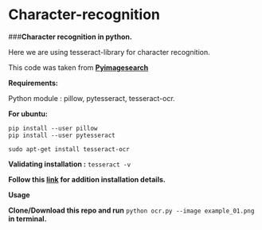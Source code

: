 # Character-recognition
###**Character recognition in python.**

Here we are using tesseract-library for character recognition.

This code was taken from **[Pyimagesearch](https://www.pyimagesearch.com/2017/07/10/using-tesseract-ocr-python/)**

**Requirements:**

Python module : pillow, pytesseract, tesseract-ocr.

**For ubuntu:**

```
pip install --user pillow 
pip install --user pytesseract
```

`sudo apt-get install tesseract-ocr`

**Validating installation :**
`tesseract -v`

**Follow this [link](https://www.pyimagesearch.com/2017/07/03/installing-tesseract-for-ocr/) for addition installation details.**

**Usage**

__Clone/Download this repo and run__ `python ocr.py --image example_01.png` __in terminal.__

